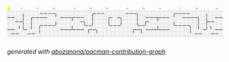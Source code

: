 <picture>
  <source media="(prefers-color-scheme: dark)" srcset="https://raw.githubusercontent.com/alexkin15/alexkin15/output/pacman-contribution-graph-dark.svg">
  <source media="(prefers-color-scheme: light)" srcset="https://raw.githubusercontent.com/alexkin15/alexkin15/output/pacman-contribution-graph.svg">
  <img alt="pacman contribution graph" src="https://raw.githubusercontent.com/alexkin15/alexkin15/output/pacman-contribution-graph.svg">
</picture>

_generated with [abozanona/pacman-contribution-graph](https://abozanona.github.io/pacman-contribution-graph/)_
